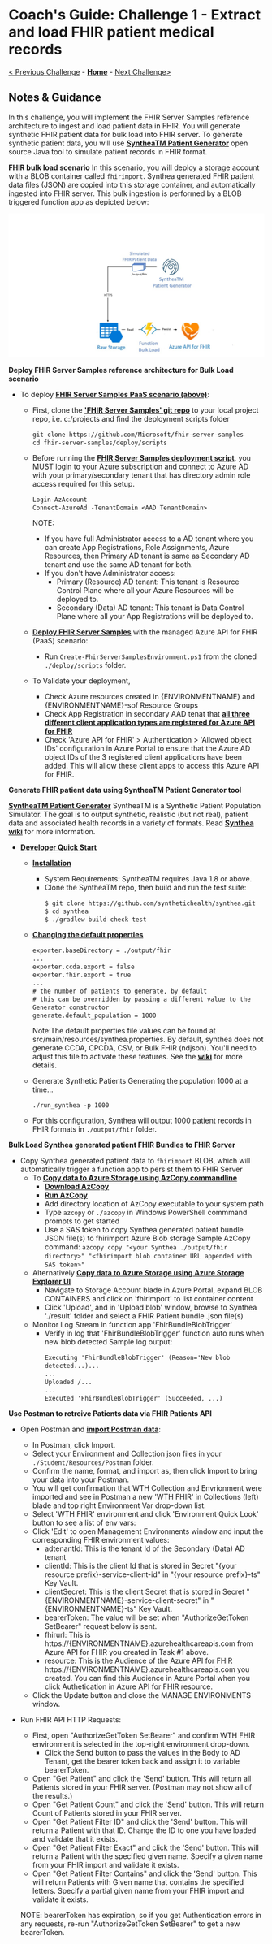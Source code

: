 # Coach's Guide: Challenge 1 - Extract and load FHIR patient medical records

[< Previous Challenge](./Solution00.md) - **[Home](./readme.md)** - [Next Challenge>](./Solution02.md)

## Notes & Guidance

In this challenge, you will implement the FHIR Server Samples reference architecture to ingest and load patient data in FHIR.  You will generate synthetic FHIR patient data for bulk load into FHIR server.  To generate synthetic patient data, you will use **[SyntheaTM Patient Generator](https://github.com/synthetichealth/synthea#syntheatm-patient-generator)** open source Java tool to simulate patient records in FHIR format.  

**FHIR bulk load scenario**
In this scenario, you will deploy a storage account with a BLOB container called `fhirimport`.  Synthea generated FHIR patient data files (JSON) are copied into this storage container, and automatically ingested into FHIR server.  This bulk ingestion is performed by a BLOB triggered function app as depicted below:

![FHIR Server Bulk Load](../images/fhir-serverless-bulk-load.jpg)

**Deploy FHIR Server Samples reference architecture for Bulk Load scenario**
- To deploy **[FHIR Server Samples PaaS scenario (above)](https://github.com/microsoft/fhir-server-samples)**:
    - First, clone the **['FHIR Server Samples' git repo](https://github.com/microsoft/fhir-server-samples)** to your local project repo, i.e. c:/projects and find the deployment scripts folder
        ```
        git clone https://github.com/Microsoft/fhir-server-samples
        cd fhir-server-samples/deploy/scripts
        ```
    - Before running the **[FHIR Server Samples deployment script](https://github.com/microsoft/fhir-server-samples/blob/master/deploy/scripts/Create-FhirServerSamplesEnvironment.ps1)**, you MUST login to your Azure subscription and connect to Azure AD with your primary/secondary tenant that has directory admin role access required for this setup.
        ```
        Login-AzAccount
        Connect-AzureAd -TenantDomain <AAD TenantDomain>
        ```

        NOTE: 
        - If you have full Administrator access to a AD tenant where you can create App Registrations, Role Assignments, Azure Resources, then Primary AD tenant is same as Secondary AD tenant and use the same AD tenant for both.
        - If you don't have Administrator access:
            - Primary (Resource) AD tenant: This tenant is Resource Control Plane where all your Azure Resources will be deployed to.
            - Secondary (Data) AD tenant: This tenant is Data Control Plane where all your App Registrations will be deployed to.
            
    - **[Deploy FHIR Server Samples](https://github.com/microsoft/fhir-server-samples#deployment)** with the managed Azure API for FHIR (PaaS) scenario:
        - Run `Create-FhirServerSamplesEnvironment.ps1` from the cloned `./deploy/scripts` folder.
    - To Validate your deployment, 
        - Check Azure resources created in {ENVIRONMENTNAME} and {ENVIRONMENTNAME}-sof Resource Groups
        - Check App Registration in secondary AAD tenat that **[all three different client application types are registered for Azure API for FHIR](https://docs.microsoft.com/en-us/azure/healthcare-apis/fhir-app-registration)**
        - Check 'Azure API for FHIR' > Authentication > 'Allowed object IDs' configuration in Azure Portal to ensure that the Azure AD object IDs of the 3 registered client applications have been added. This will allow these client apps to access this Azure API for FHIR.


**Generate FHIR patient data using SyntheaTM Patient Generator tool**

**[SyntheaTM Patient Generator](https://github.com/synthetichealth/synthea#syntheatm-patient-generator)**
SyntheaTM is a Synthetic Patient Population Simulator. The goal is to output synthetic, realistic (but not real), patient data and associated health records in a variety of formats.  Read **[Synthea wiki](https://github.com/synthetichealth/synthea/wiki)** for more information.
- **[Developer Quick Start](https://github.com/synthetichealth/synthea#developer-quick-start)**
    - **[Installation](https://github.com/synthetichealth/synthea#installation)**
        - System Requirements: SyntheaTM requires Java 1.8 or above.
        - Clone the SyntheaTM repo, then build and run the test suite:
            ```
            $ git clone https://github.com/synthetichealth/synthea.git
            $ cd synthea
            $ ./gradlew build check test
            ```
    - **[Changing the default properties](https://github.com/synthetichealth/synthea#changing-the-default-properties)**
        ```
        exporter.baseDirectory = ./output/fhir
        ...
        exporter.ccda.export = false
        exporter.fhir.export = true
        ...
        # the number of patients to generate, by default
        # this can be overridden by passing a different value to the Generator constructor
        generate.default_population = 1000
        ```
        
        Note:The default properties file values can be found at src/main/resources/synthea.properties. By default, synthea does not generate CCDA, CPCDA, CSV, or Bulk FHIR (ndjson). You'll need to adjust this file to activate these features. See the **[wiki](https://github.com/synthetichealth/synthea/wiki)** for more details.
    - Generate Synthetic Patients
        Generating the population 1000 at a time...
        ```
        ./run_synthea -p 1000
        ```
    - For this configuration, Synthea will output 1000 patient records in FHIR formats in `./output/fhir` folder.

**Bulk Load Synthea generated patient FHIR Bundles to FHIR Server**
- Copy Synthea generated patient data to `fhirimport` BLOB, which will automatically trigger a function app to persist them to FHIR Server 
    - To **[Copy data to Azure Storage using AzCopy commandline](https://docs.microsoft.com/en-us/azure/storage/common/storage-use-azcopy-v10)**
        - **[Download AzCopy](https://docs.microsoft.com/en-us/azure/storage/common/storage-use-azcopy-v10#download-azcopy)**
        - **[Run AzCopy](https://docs.microsoft.com/en-us/azure/storage/common/storage-use-azcopy-v10#run-azcopy)**
        - Add directory location of AzCopy executable to your system path
        - Type `azcopy` or `./azcopy` in Windows PowerShell commmand prompts to get started
        - Use a SAS token to copy Synthea generated patient bundle JSON file(s) to fhirimport Azure Blob storage
               Sample AzCopy command:
               ```
               azcopy copy "<your Synthea ./output/fhir directory>" "<fhirimport blob container URL appended with SAS token>"
               ```
    - Alternatively **[Copy data to Azure Storage using Azure Storage Explorer UI](https://docs.microsoft.com/en-us/azure/storage/common/storage-use-azcopy-v10#use-azcopy-in-azure-storage-explorer)**
        - Navigate to Storage Account blade in Azure Portal, expand BLOB CONTAINERS and click on 'fhirimport' to list container content
        - Click 'Upload', and in 'Upload blob' window, browse to Synthea './result' folder and select a FHIR Patient bundle .json file(s)
    - Monitor Log Stream in function app 'FhirBundleBlobTrigger'
        - Verify in log that 'FhirBundleBlobTrigger' function auto runs when new blob detected
            Sample log output:
            ```
            Executing 'FhirBundleBlobTrigger' (Reason='New blob detected...)...
            ...
            Uploaded /...
            ...
            Executed 'FhirBundleBlobTrigger' (Succeeded, ...)
            ```
**Use Postman to retreive Patients data via FHIR Patients API**
- Open Postman and **[import Postman data](https://learning.postman.com/docs/getting-started/importing-and-exporting-data/)**: 
    - In Postman, click Import.
    - Select your Environment and Collection json files in your `./Student/Resources/Postman` folder.
    - Confirm the name, format, and import as, then click Import to bring your data into your Postman.
    - You will get confirmation that WTH Collection and Envrionment were imported and see in Postman a new 'WTH FHIR' in Collections (left) blade and top right Environment Var drop-down list.
   - Select 'WTH FHIR' environment and click 'Environment Quick Look' button to see a list of env vars: 
    - Click 'Edit' to open Management Environments window and input the corresponding FHIR environment values:
        - adtenantId: This is the tenant Id of the Secondary (Data) AD tenant
        - clientId: This is the client Id that is stored in Secret "{your resource prefix}-service-client-id" in "{your resource prefix}-ts" Key Vault.
        - clientSecret: This is the client Secret that is stored in Secret "{ENVIRONMENTNAME}-service-client-secret" in "{ENVIRONMENTNAME}-ts" Key Vault.
        - bearerToken: The value will be set when "AuthorizeGetToken SetBearer" request below is sent.
        - fhirurl: This is https://{ENVIRONMENTNAME}.azurehealthcareapis.com from Azure API for FHIR you created in Task #1 above.
        - resource: This is the Audience of the Azure API for FHIR https://{ENVIRONMENTNAME}.azurehealthcareapis.com you created. You can find this Audience in Azure Portal when you click Authetication in Azure API for FHIR resource.
    - Click the Update button and close the MANAGE ENVIRONMENTS window.
- Run FHIR API HTTP Requests:
    - First, open "AuthorizeGetToken SetBearer" and confirm WTH FHIR environment is selected in the top-right environment drop-down. 
        - Click the Send button to pass the values in the Body to AD Tenant, get the bearer token back and assign it to variable bearerToken.
    - Open "Get Patient" and click the 'Send' button. This will return all Patients stored in your FHIR server. (Postman may not show all of the results.)
    - Open "Get Patient Count" and click the 'Send' button.  This will return Count of Patients stored in your FHIR server.  
    - Open "Get Patient Filter ID" and click the 'Send' button.  This will return a Patient with that ID. Change the ID to one you have loaded and validate that it exists.
    - Open "Get Patient Filter Exact" and click the 'Send' button.  This will return a Patient with the specified given name. Specify a given name from your FHIR import and validate it exists.
    - Open "Get Patient Filter Contains" and click the 'Send' button.  This will return Patients with Given name that contains the specified letters. Specify a partial given name from your FHIR import and validate it exists.
    
    NOTE: bearerToken has expiration, so if you get Authentication errors in any requests, re-run "AuthorizeGetToken SetBearer" to get a new bearerToken.




